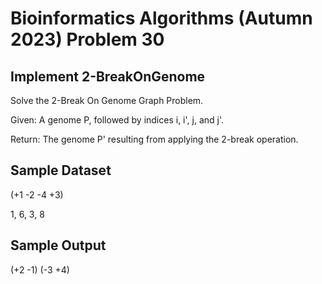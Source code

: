 # Bioinformatics Algorithms (Autumn 2023) Problem 30


##  Implement 2-BreakOnGenome

Solve the 2-Break On Genome Graph Problem.

Given: A genome P, followed by indices i, i', j, and j'.

Return: The genome P' resulting from applying the 2-break operation.


## Sample Dataset

(+1 -2 -4 +3)

1, 6, 3, 8


## Sample Output

(+2 -1) (-3 +4)

